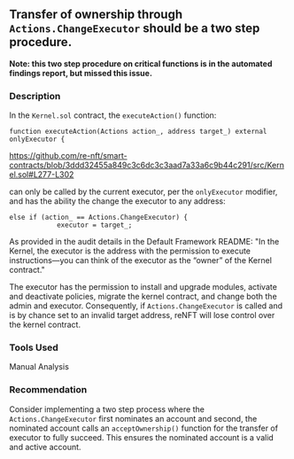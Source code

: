## Transfer of ownership through `Actions.ChangeExecutor` should be a two step procedure.

**Note: this two step procedure on critical functions is in the automated findings report, but missed this issue.**

### Description
In the `Kernel.sol` contract, the `executeAction()` function:
```
function executeAction(Actions action_, address target_) external onlyExecutor {
```
https://github.com/re-nft/smart-contracts/blob/3ddd32455a849c3c6dc3c3aad7a33a6c9b44c291/src/Kernel.sol#L277-L302

can only be called by the current executor, per the `onlyExecutor` modifier,
and has the ability the change the executor to any address:
```
else if (action_ == Actions.ChangeExecutor) {
            executor = target_;
```

As provided in the audit details in the Default Framework README:
"In the Kernel, the executor is the address with the permission to execute instructions—you can think of the executor as the “owner” of the Kernel contract."

The executor has the permission to install and upgrade modules, activate and deactivate policies, migrate the kernel contract, and change both the admin and executor.  Consequently, if `Actions.ChangeExecutor` is called and is by chance set to an invalid target address, reNFT will lose control over the kernel contract.

### Tools Used
Manual Analysis

### Recommendation
Consider implementing a two step process where the `Actions.ChangeExecutor` first nominates an account and second, the nominated account calls an `acceptOwnership()` function for the transfer of executor to fully succeed. This ensures the nominated account is a valid and active account.